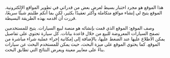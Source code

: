 هذا الموقع هو مجرد اختبار بسيط لعرض بعض من قدراتي في تطوير المواقع الإلكترونية. الموقع يتيح لي إنشاء مواقع متكاملة وأكثر تعقيدًا بكثير، لكن بما أنكم طلبتم شيئًا سريعًا، قررت أن أقدمه بهذه الطريقة البسيطة.

وصف الموقع: الموقع الذي قمت بإنشائه هو منصة لبيع السيارات. يتيح للمستخدمين تصفح السيارات المعروضة للبيع من خلال قاعدة بيانات. كل سيارة تحتوي على تفاصيل يمكن الاطلاع عليها عند الضغط عليها، بالإضافة إلى إمكانية إجراء عملية شراء مباشرة من الموقع. كما يحتوي الموقع على ميزة البحث، حيث يمكن للمستخدم البحث عن سيارات بناءً على معايير معينة ويعرض النتائج التي تطابق البحث.
